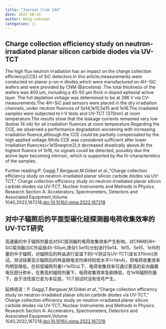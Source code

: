 ```yaml
---
title: "Journal Club 144"
date: 2022-10-24
author: Wang-unknown
categories: jc
---
```


## Charge collection efficiency study on neutron-irradiated planar silicon carbide diodes via UV-TCT ##

The high flux neutron irradiation has an impact on the charge collection efficiency(CCE) of SiC detectors.In this article,measurements were conducted on planar p-on-n diodes,which were manufactured on 4H−SiC wafers and were provided by CNM (Barcelona) .The total thickness of the wafers was 400 μm, including a 45–50 μm thick n-doped epitaxial active layer. The full depletion voltage was determined to be at 296 V via CV-measurements.The 4H−SiC pad sensors were placed in the dry irradiation channels, under neutron fluences of 5e14,1e15,5e15 and 1e16.The irradiated samples were subjected to I-V tests and UV-TCT (370nm) at room temperature.The results show that the leakage currents remained very low (below
14 nA) for all irradiation fluences at room temperature.Regarding the CCE, we observed a performance degradation worsening with increasing irradiation fluence,although the CCE could be partially compensated by the high applied voltage.While CCE was considered sufficient after lower irradiation fluences(<1e15neq∕cm2),it decreased drastically above.At the highest fluence of 1e16, no signals could be detected, possibly due the active layer becoming intrinsic, which is supported by the IV-characteristics of the samples. 

Further reading:P. Gaggl,T.Bergauer,M.Göbel _et al_.,"Charge collection efficiency study on neutron-irradiated planar silicon carbide diodes via UV-TCT," Charge collection efficiency study on neutron-irradiated planar silicon carbide diodes via UV-TCT,
Nuclear Instruments and Methods in Physics Research Section A: Accelerators, Spectrometers, Detectors and Associated Equipment,Volume 1040,2022,167218,[doi:10.1016/j.nima.2022.167218](https://doi.org/10.1016/j.nima.2022.167218)

## 对中子辐照后的平面型碳化硅探测器电荷收集效率的UV-TCT研究 ##

高通量的中子辐照剂量会对SiC探测器的电荷收集效率产生影响。对CNM的4H-SiC探测器(SiC外延层45-50um,掺杂1.5e15)分别进行5e14、1e15、5e15、1e16剂量的中子辐照，对辐照后的样品进行室温下的I-V测试与UV-TCT(波长370nm)测试。测试结果显示辐照后的样品暗电流均保持较低水平(<14nA)，但电荷收集效率均明显降低，在较低辐照剂量(<1e15)以下，电荷收集效率可通过更高的反向偏置电压部分弥补，在更高的辐照剂量下，电荷收集效率急剧降低，在1e16辐照剂量下，由于活性层已变为本征层，TCT测试时没有信号产生。

延伸阅读：P. Gaggl,T.Bergauer,M.Göbel _et al_.,"Charge collection efficiency study on neutron-irradiated planar silicon carbide diodes via UV-TCT," Charge collection efficiency study on neutron-irradiated planar silicon carbide diodes via UV-TCT,
Nuclear Instruments and Methods in Physics Research Section A: Accelerators, Spectrometers, Detectors and Associated Equipment,Volume 1040,2022,167218,[doi:10.1016/j.nima.2022.167218](https://doi.org/10.1016/j.nima.2022.167218)

